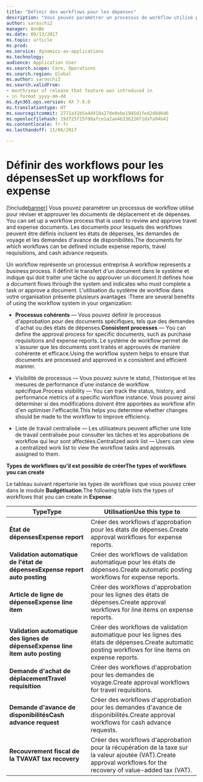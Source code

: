 ```yaml
---
title: "Définir des workflows pour les dépenses"
description: "Vous pouvez paramétrer un processus de workflow utilisé pour réviser et approuver les documents de déplacement et de dépenses."
author: saraschi2
manager: AnnBe
ms.date: 09/13/2017
ms.topic: article
ms.prod: 
ms.service: dynamics-ax-applications
ms.technology: 
audience: Application User
ms.search.scope: Core, Operations
ms.search.region: Global
ms.author: saraschi2
ms.search.validFrom:
- month/year of release that feature was introduced in
- in format yyyy-mm-dd
ms.dyn365.ops.version: AX 7.0.0
ms.translationtype: HT
ms.sourcegitcommit: 2771a31b5a4d418a27de0ebe1945d1fed2d8d6d6
ms.openlocfilehash: 19d725f15f00afce1a2ae4b336226f1dafa94b41
ms.contentlocale: fr-fr
ms.lasthandoff: 11/06/2017

---
```


# <a name="set-up-workflows-for-expense"></a><span data-ttu-id="1ec61-103">Définir des workflows pour les dépenses</span><span class="sxs-lookup"><span data-stu-id="1ec61-103">Set up workflows for expense</span></span>

[!include[banner](../includes/banner.md)]<span data-ttu-id="1ec61-104"> Vous pouvez paramétrer un processus de workflow utilisé pour réviser et approuver les documents de déplacement et de dépenses.</span><span class="sxs-lookup"><span data-stu-id="1ec61-104"> You can set up a workflow process that is used to review and approve travel and expense documents.</span></span> <span data-ttu-id="1ec61-105">Les documents pour lesquels des workflows peuvent être définis incluent les états de dépenses, les demandes de voyage et les demandes d'avance de disponibilités.</span><span class="sxs-lookup"><span data-stu-id="1ec61-105">The documents for which workflows can be defined include expense reports, travel requisitions, and cash advance requests.</span></span>

<span data-ttu-id="1ec61-106">Un workflow représente un processus entreprise.</span><span class="sxs-lookup"><span data-stu-id="1ec61-106">A workflow represents a business process.</span></span> <span data-ttu-id="1ec61-107">Il définit le transfert d'un document dans le système et indique qui doit traiter une tâche ou approuver un document.</span><span class="sxs-lookup"><span data-stu-id="1ec61-107">It defines how a document flows through the system and indicates who must complete a task or approve a document.</span></span> <span data-ttu-id="1ec61-108">L'utilisation du système de workflow dans votre organisation présente plusieurs avantages :</span><span class="sxs-lookup"><span data-stu-id="1ec61-108">There are several benefits of using the workflow system in your organization:</span></span>

-   <span data-ttu-id="1ec61-109">**Processus cohérents** — Vous pouvez définir le processus d'approbation pour des documents spécifiques, tels que des demandes d'achat ou des états de dépenses.</span><span class="sxs-lookup"><span data-stu-id="1ec61-109">**Consistent processes** — You can define the approval process for specific documents, such as purchase requisitions and expense reports.</span></span> <span data-ttu-id="1ec61-110">Le système de workflow permet de s'assurer que les documents sont traités et approuvés de manière cohérente et efficace.</span><span class="sxs-lookup"><span data-stu-id="1ec61-110">Using the workflow system helps to ensure that documents are processed and approved in a consistent and efficient manner.</span></span>

-   <span data-ttu-id="1ec61-111">Visibilité de processus — Vous pouvez suivre le statut, l'historique et les mesures de performance d'une instance de workflow spécifique.</span><span class="sxs-lookup"><span data-stu-id="1ec61-111">Process visibility — You can track the status, history, and performance metrics of a specific workflow instance.</span></span> <span data-ttu-id="1ec61-112">Vous pouvez ainsi déterminer si des modifications doivent être apportées au workflow afin d'en optimiser l'efficacité.</span><span class="sxs-lookup"><span data-stu-id="1ec61-112">This helps you determine whether changes should be made to the workflow to improve efficiency.</span></span>

-   <span data-ttu-id="1ec61-113">Liste de travail centralisée — Les utilisateurs peuvent afficher une liste de travail centralisée pour consulter les tâches et les approbations de workflow qui leur sont affectées.</span><span class="sxs-lookup"><span data-stu-id="1ec61-113">Centralized work list — Users can view a centralized work list to view the workflow tasks and approvals assigned to them.</span></span> 

<span data-ttu-id="1ec61-114">**Types de workflows qu'il est possible de créer**</span><span class="sxs-lookup"><span data-stu-id="1ec61-114">**The types of workflows you can create**</span></span>

<span data-ttu-id="1ec61-115">Le tableau suivant répertorie les types de workflows que vous pouvez créer dans le module **Budgétisation**.</span><span class="sxs-lookup"><span data-stu-id="1ec61-115">The following table lists the types of workflows that you can create in **Expense**.</span></span>

| <span data-ttu-id="1ec61-116">**Type**</span><span class="sxs-lookup"><span data-stu-id="1ec61-116">**Type**</span></span>                           | <span data-ttu-id="1ec61-117">**Utilisation**</span><span class="sxs-lookup"><span data-stu-id="1ec61-117">**Use this type to**</span></span>                                                 |     
|------------------------------------|----------------------------------------------------------------------|
| <span data-ttu-id="1ec61-118">**État de dépenses**</span><span class="sxs-lookup"><span data-stu-id="1ec61-118">**Expense report**</span></span>                 | <span data-ttu-id="1ec61-119">Créer des workflows d'approbation pour les états de dépenses.</span><span class="sxs-lookup"><span data-stu-id="1ec61-119">Create approval workflows for expense reports.</span></span>                       |      
| <span data-ttu-id="1ec61-120">**Validation automatique de l'état de dépenses**</span><span class="sxs-lookup"><span data-stu-id="1ec61-120">**Expense report auto posting**</span></span>    | <span data-ttu-id="1ec61-121">Créer des workflows de validation automatique pour les états de dépenses.</span><span class="sxs-lookup"><span data-stu-id="1ec61-121">Create automatic posting workflows for expense reports.</span></span>              |     
| <span data-ttu-id="1ec61-122">**Article de ligne de dépense**</span><span class="sxs-lookup"><span data-stu-id="1ec61-122">**Expense line item**</span></span>              | <span data-ttu-id="1ec61-123">Créer des workflows d'approbation pour les lignes des états de dépenses.</span><span class="sxs-lookup"><span data-stu-id="1ec61-123">Create approval workflows for line items on expense reports.</span></span>         |     
| <span data-ttu-id="1ec61-124">**Validation automatique des lignes de dépense**</span><span class="sxs-lookup"><span data-stu-id="1ec61-124">**Expense line item auto posting**</span></span> | <span data-ttu-id="1ec61-125">Créer des workflows de validation automatique pour les lignes des états de dépenses.</span><span class="sxs-lookup"><span data-stu-id="1ec61-125">Create automatic posting workflows for line items on expense reports.</span></span>|
| <span data-ttu-id="1ec61-126">**Demande d'achat de déplacement**</span><span class="sxs-lookup"><span data-stu-id="1ec61-126">**Travel requisition**</span></span>             | <span data-ttu-id="1ec61-127">Créer des workflows d'approbation pour les demandes de voyage.</span><span class="sxs-lookup"><span data-stu-id="1ec61-127">Create approval workflows for travel requisitions.</span></span>                   |    
| <span data-ttu-id="1ec61-128">**Demande d'avance de disponibilités**</span><span class="sxs-lookup"><span data-stu-id="1ec61-128">**Cash advance request**</span></span>           | <span data-ttu-id="1ec61-129">Créer des workflows d'approbation pour les demandes d'avance de disponibilités.</span><span class="sxs-lookup"><span data-stu-id="1ec61-129">Create approval workflows for cash advance requests.</span></span>                 |     
| <span data-ttu-id="1ec61-130">**Recouvrement fiscal de la TVA**</span><span class="sxs-lookup"><span data-stu-id="1ec61-130">**VAT tax recovery**</span></span>               | <span data-ttu-id="1ec61-131">Créer des workflows d'approbation pour la récupération de la taxe sur la valeur ajoutée (VAT).</span><span class="sxs-lookup"><span data-stu-id="1ec61-131">Create approval workflows for the recovery of value-added tax (VAT).</span></span> |       

